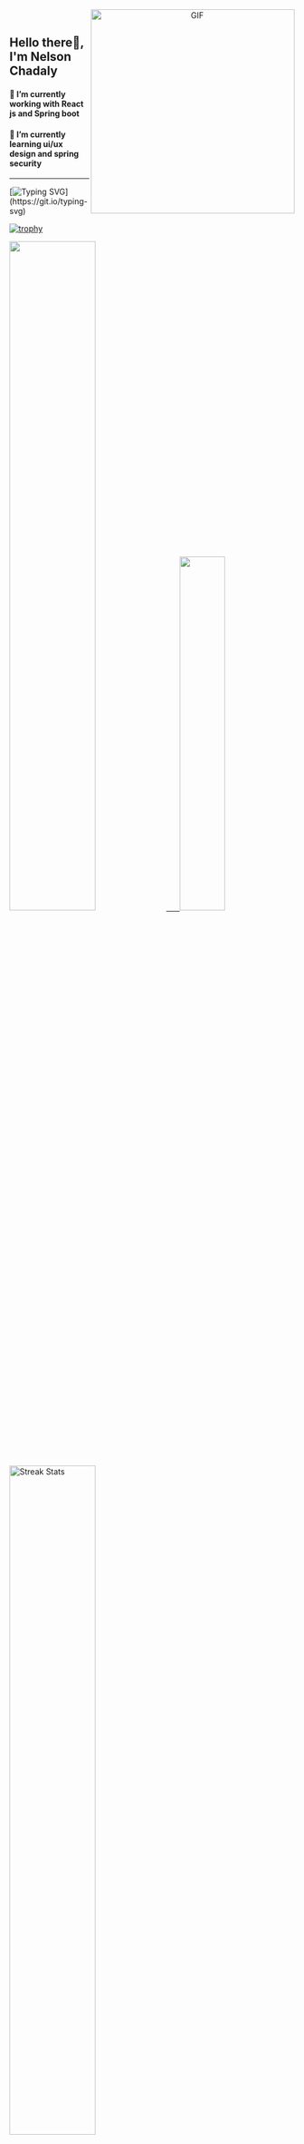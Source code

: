 <div target="_blank" align="center">
  <img align="right" top="500" height="360" width="360" alt="GIF" src="https://cdn-icons-png.flaticon.com/512/2961/2961321.png">
  <br/>
</div>

## Hello there👋, I'm Nelson Chadaly 

#### 🔭 I’m currently working with React js and Spring boot 
#### 🌱 I’m currently learning ui/ux design and spring security
---

<div id="badges"  align="left">

[![Typing SVG](https://readme-typing-svg.herokuapp.com?color=63CF15&lines=Do+you+want+to+code+with+me?)](https://git.io/typing-svg)
  </div>   
    
  
[![trophy](https://github-profile-trophy.vercel.app/?username=NelsonChad&margin-w=10&margin-h=10&column=4)](https://github.com/ryo-ma/github-profile-trophy)  

 <p align="left">
  <a href="https://github.com/NelsonChad">
  <img width=55% src="https://github-readme-stats.vercel.app/api?username=NelsonChad&show_icons=true&theme=dracula&include_all_commits=true&count_private=true"/>&nbsp;&nbsp;&nbsp;&nbsp;&nbsp;
  <img  width=40% src="https://github-readme-stats.vercel.app/api/top-langs/?username=CelsoDeCarvalho&layout=compact&langs_count=7&theme=dracula"/>
</p>

  <p align="left">
    <a href="https://github.com/NelsonChad"><img width=55% alt="Streak Stats" src="https://github-readme-streak-stats.herokuapp.com/?user=NelsonChad&theme=dracula"/></a>
   </p>
   
 
 [![Amogh's github activity graph](https://activity-graph.herokuapp.com/graph?username=NelsonChad&bg_color=111111&color=3620f7&line=5a0c99&point=1adbce&area=true&hide_border=true&theme=vue)](https://github.com/ashutosh00710/github-readme-activity-graph)
 
 <!--START_SECTION:waka-->

```text
From: 16 November 2022 - To: 07 January 2023

Total Time: 99 hrs 56 mins

Dart         96 hrs          ████████████████████████░   96.06 %
YAML         56 mins         ▒░░░░░░░░░░░░░░░░░░░░░░░░   00.94 %
TypeScript   44 mins         ▒░░░░░░░░░░░░░░░░░░░░░░░░   00.74 %
HTML         31 mins         ░░░░░░░░░░░░░░░░░░░░░░░░░   00.52 %
SCSS         27 mins         ░░░░░░░░░░░░░░░░░░░░░░░░░   00.46 %
PHP          16 mins         ░░░░░░░░░░░░░░░░░░░░░░░░░   00.28 %
```

<!--END_SECTION:waka-->

<div> 
  <a href="https://www.youtube.com/channel/UCCJxgXrV3x_lc4Gw5ogynew" target="_blank"><img src="https://img.shields.io/badge/YouTube-FF0000?style=for-the-badge&logo=youtube&logoColor=white" target="_blank"></a>
  <a href="https://www.linkedin.com/in/nelson-chadali-38747710a/" target="_blank"><img src="https://img.shields.io/badge/-LinkedIn-%230077B5?style=for-the-badge&logo=linkedin&logoColor=white" target="_blank"></a> 
 
  ![Snake animation](https://github.com/NelsonChad/NelsonChad/blob/output/github-contribution-grid-snake.svg)
 
</div>
